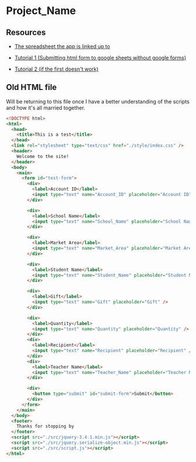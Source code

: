 # Project_Name

## Resources

- [The spreadsheet the app is linked up to](https://docs.google.com/spreadsheets/d/1MRQyjL9cvOr8lu_k8xSmvAsCH1pM2ESxxKAgfadYc9U/edit?usp=sharing)

- [Tutorial 1 (Submitting html form to google sheets without google forms)](https://medium.com/@dmccoy/how-to-submit-an-html-form-to-google-sheets-without-google-forms-b833952cc175)

- [Tutorial 2 (if the first doesn't work)](https://github.com/jamiewilson/form-to-google-sheets)

## Old HTML file

Will be returning to this file once I have a better understanding of the scripts
and how it's all married together.

```html
<!DOCTYPE html>
<html>
  <head>
    <title>This is a test</title>
  </head>
  <link rel="stylesheet" type="text/css" href="./style/index.css" />
  <header>
    Welcome to the site!
  </header>
  <body>
    <main>
      <form id="test-form">
        <div>
          <label>Account ID</label>
          <input type="text" name="Account_ID" placeholder="Account ID" />
        </div>

        <div>
          <label>School Name</label>
          <input type="text" name="School_Name" placeholder="School Name" />
        </div>

        <div>
          <label>Market Area</label>
          <input type="text" name="Market_Area" placeholder="Market Area" />
        </div>

        <div>
          <label>Student Name</label>
          <input type="text" name="Student_Name" placeholder="Student Name" />
        </div>

        <div>
          <label>Gift</label>
          <input type="text" name="Gift" placeholder="Gift" />
        </div>

        <div>
          <label>Quantity</label>
          <input type="text" name="Quantity" placeholder="Quantity" />
        </div>
        <div>
          <label>Recipient</label>
          <input type="text" name="Recipient" placeholder="Recipient" />
        </div>
        <div>
          <label>Teacher Name</label>
          <input type="text" name="Teacher_Name" placeholder="Teacher Name" />
        </div>

        <div>
          <button type="submit" id="submit-form">Submit</button>
        </div>
      </form>
    </main>
  </body>
  <footer>
    Thanks for stopping by
  </footer>
  <script src="./src/jquery-3.4.1.min.js"></script>
  <script src="./src/jquery.serialize-object.min.js"></script>
  <script src="./src/script.js"></script>
</html>
```
